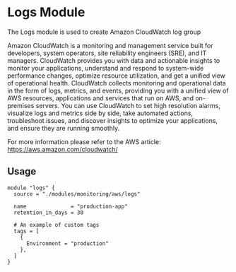 # Logs Module

The Logs module is used to create Amazon CloudWatch log group

Amazon CloudWatch is a monitoring and management service built for developers,
system operators, site reliability engineers (SRE), and IT managers. CloudWatch
provides you with data and actionable insights to monitor your applications,
understand and respond to system-wide performance changes, optimize resource
utilization, and get a unified view of operational health. CloudWatch collects
monitoring and operational data in the form of logs, metrics, and events,
providing you with a unified view of AWS resources, applications and services
that run on AWS, and on-premises servers. You can use CloudWatch to set high
resolution alarms, visualize logs and metrics side by side, take automated
actions, troubleshoot issues, and discover insights to optimize your
applications, and ensure they are running smoothly.

For more information please refer to the AWS article: https://aws.amazon.com/cloudwatch/

## Usage

```
module "logs" {
  source = "./modules/monitoring/aws/logs"

  name              = "production-app"
  retention_in_days = 30

  # An example of custom tags
  tags = [
    {
      Environment = "production"
    },
  ]
}
```
